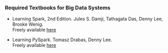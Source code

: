 ### Required Textbooks for Big Data Systems

- Learning Spark, 2nd Edition. Jules S. Damji, Tathagata Das, Denny Lee, Brooke Wenig.  
Freely available [here](https://learning.oreilly.com/library/view/learning-spark-2nd/9781492050032/?ar=)

- Learning PySpark. Tomasz Drabas, Denny Lee.  
Freely available [here](https://learning.oreilly.com/library/view/learning-pyspark/9781786463708/?ar=)
